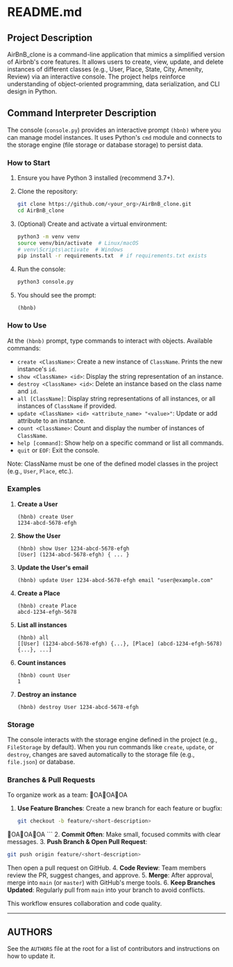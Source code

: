 # README.md

## Project Description

AirBnB\_clone is a command-line application that mimics a simplified version of Airbnb's core features. It allows users to create, view, update, and delete instances of different classes (e.g., User, Place, State, City, Amenity, Review) via an interactive console. The project helps reinforce understanding of object-oriented programming, data serialization, and CLI design in Python.

## Command Interpreter Description

The console (`console.py`) provides an interactive prompt `(hbnb)` where you can manage model instances. It uses Python's `cmd` module and connects to the storage engine (file storage or database storage) to persist data.

### How to Start

1. Ensure you have Python 3 installed (recommend 3.7+).
2. Clone the repository:

   ```bash
   git clone https://github.com/<your_org>/AirBnB_clone.git
   cd AirBnB_clone
   ```
3. (Optional) Create and activate a virtual environment:

   ```bash
   python3 -m venv venv
   source venv/bin/activate  # Linux/macOS
   # venv\Scripts\activate  # Windows
   pip install -r requirements.txt  # if requirements.txt exists
   ```
4. Run the console:

   ```bash
   python3 console.py
   ```
5. You should see the prompt:

   ```
   (hbnb)
   ```

### How to Use

At the `(hbnb)` prompt, type commands to interact with objects. Available commands:

* `create <ClassName>`: Create a new instance of `ClassName`. Prints the new instance's `id`.
* `show <ClassName> <id>`: Display the string representation of an instance.
* `destroy <ClassName> <id>`: Delete an instance based on the class name and `id`.
* `all [ClassName]`: Display string representations of all instances, or all instances of `ClassName` if provided.
* `update <ClassName> <id> <attribute_name> "<value>"`: Update or add attribute to an instance.
* `count <ClassName>`: Count and display the number of instances of `ClassName`.
* `help [command]`: Show help on a specific command or list all commands.
* `quit` or `EOF`: Exit the console.

Note: ClassName must be one of the defined model classes in the project (e.g., `User`, `Place`, etc.).

### Examples

1. **Create a User**

   ```
   (hbnb) create User
   1234-abcd-5678-efgh
   ```
2. **Show the User**

   ```
   (hbnb) show User 1234-abcd-5678-efgh
   [User] (1234-abcd-5678-efgh) { ... }
   ```
3. **Update the User's email**

   ```
   (hbnb) update User 1234-abcd-5678-efgh email "user@example.com"
   ```
4. **Create a Place**

   ```
   (hbnb) create Place
   abcd-1234-efgh-5678
   ```
5. **List all instances**

   ```
   (hbnb) all
   [[User] (1234-abcd-5678-efgh) {...}, [Place] (abcd-1234-efgh-5678) {...}, ...]
   ```
6. **Count instances**

   ```
   (hbnb) count User
   1
   ```
7. **Destroy an instance**

   ```
   (hbnb) destroy User 1234-abcd-5678-efgh
   ```

### Storage

The console interacts with the storage engine defined in the project (e.g., `FileStorage` by default). When you run commands like `create`, `update`, or `destroy`, changes are saved automatically to the storage file (e.g., `file.json`) or database.

### Branches & Pull Requests

To organize work as a team:
OAOAOA
1. **Use Feature Branches**: Create a new branch for each feature or bugfix:

   ```bash
   git checkout -b feature/<short-description>
OAOAOA   ```
2. **Commit Often**: Make small, focused commits with clear messages.
3. **Push Branch & Open Pull Request**:

   ```bash
   git push origin feature/<short-description>
   ```

   Then open a pull request on GitHub.
4. **Code Review**: Team members review the PR, suggest changes, and approve.
5. **Merge**: After approval, merge into `main` (or `master`) with GitHub's merge tools.
6. **Keep Branches Updated**: Regularly pull from `main` into your branch to avoid conflicts.

This workflow ensures collaboration and code quality.

---

## AUTHORS

See the `AUTHORS` file at the root for a list of contributors and instructions on how to update it.

